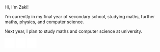 Hi, I'm Zaki!

I'm currently in my final year of secondary school, studying maths, further maths, physics, and computer science.

Next year, I plan to study maths and computer science at university.

[<img src="images/website.svg" height="32px">](https://zaki.me)
[<img src="images/linkedin.png" height="32px">](https://www.linkedin.com/in/-zaki)
[<img src="images/email.svg" height="32px">](mailto:mail@zaki.me)